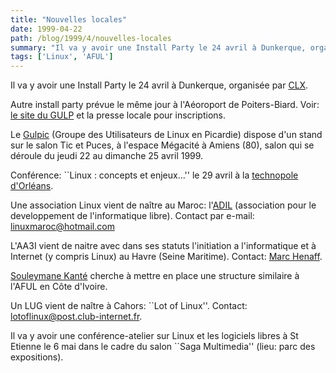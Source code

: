 ```yaml
---
title: "Nouvelles locales"
date: 1999-04-22
path: /blog/1999/4/nouvelles-locales
summary: "Il va y avoir une Install Party le 24 avril à Dunkerque, organisée par CLX."
tags: ['Linux', 'AFUL']
---
```


<P>Il va y avoir une Install Party le 24 avril à Dunkerque, organisée par
<A HREF="http://gaia.anet.fr/clx/">CLX</A>.</P>

<P>
Autre install party prévue le même jour à l'Aéoroport de Poiters-Biard.
Voir:  <A HREF="http://news.pcl.fr/gulp/">le site du GULP</A>
et la presse locale pour inscriptions.
</P>

<P>
Le <A HREF="http://www.laria.u-picardie.fr/gulpic/">Gulpic</A> (Groupe
des Utilisateurs de Linux en Picardie) dispose d'un stand sur le salon
Tic et Puces, à l'espace Mégacité à Amiens (80), salon qui se déroule
du jeudi 22 au dimanche 25 avril 1999.
</P>

<P>
Conférence: ``Linux : concepts et enjeux...'' le 29 avril
à la <A HREF="http://www.tech-orleans.fr/">technopole d'Orléans</A>.
</P>

<P>Une association Linux vient de naître au Maroc: l'<A HREF="http://www.multimania.com/limar/">ADIL</A> (association pour
le developpement de l'informatique libre).  Contact par e-mail: <A HREF="mailto:linuxmaroc@hotmail.com">linuxmaroc@hotmail.com</A></P>

<P>L'AA3I vient de naitre avec dans ses statuts l'initiation a l'informatique
et à Internet (y compris Linux) au Havre (Seine Maritime). Contact:
<A HREF="mailto:marchenaff@calva.net">Marc Henaff</A>.</P>

<P><A HREF="mailto:kante@globeaccess.net">Souleymane Kanté</A> cherche à
mettre en place une structure similaire à l'AFUL en Côte d'Ivoire.</P>

<P>Un LUG vient de naître à Cahors: ``Lot of Linux''.  Contact: <A HREF="mailto:lotoflinux@post.club-internet.fr">lotoflinux@post.club-internet.fr</A>.</P>

<P>Il va y avoir une conférence-atelier sur Linux et les logiciels
libres à St Etienne le 6 mai dans le cadre du salon ``Saga Multimedia''
(lieu: parc des expositions).</P>


